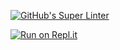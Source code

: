 [![GitHub's Super Linter](https://github.com/<OWNER>/<REPOSITORY>/workflows/GitHub's%20Super%20Linter/badge.svg)](https://github.com/<OWNER>/<REPOSITORY>/actions)


[![Run on Repl.it](https://repl.it/badge/github/<OWNER>/<REPOSITORY>)](https://repl.it/github/<OWNER>/<REPOSITORY>)
